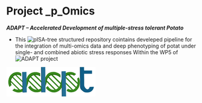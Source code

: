 Project _p_Omics
================

***ADAPT – Accelerated Development of multiple-stress tolerant Potato***
- This ![pISA-tree](https://github.com/NIB-SI/pISA-tree) structured repository cointains develeped pipeline for the integration of multi-omics data and deep phenotyping of potat under single- and combined abiotic stress responses Within the WP5 of ![ADAPT](https://adapt.univie.ac.at/) project

![](https://github.com/NIB-SI/multiOmics-integration/blob/main/_p_Omics/reports/csm_ADAPT_cec316b1e8.gif)
